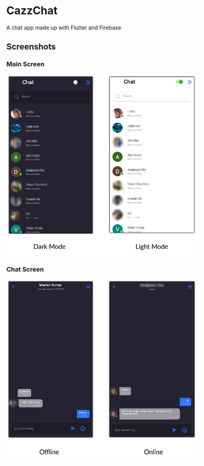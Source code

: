 # CazzChat 
A chat app made up with Flutter and Firebase

## Screenshots
### Main Screen
![Alt text](screenshots/1.png)

### Chat Screen
![Alt text](screenshots/chat.png)
